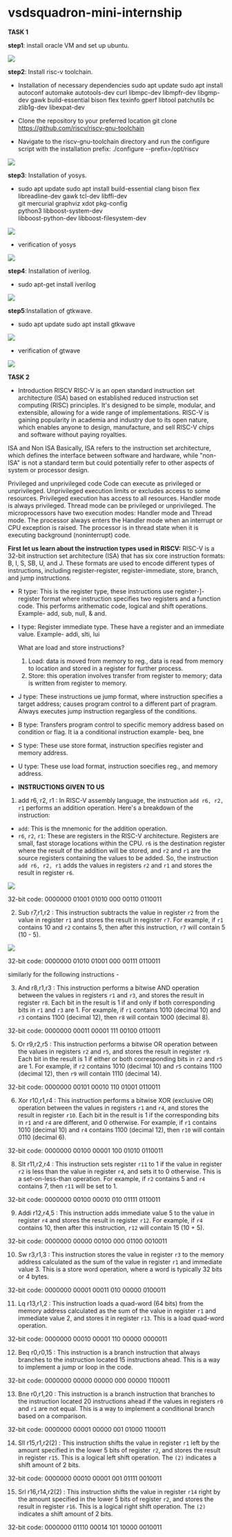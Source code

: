 # vsdsquadron-mini-internship

  **TASK 1**
  
**step1**: install oracle VM and set up ubuntu.

![](https://github.com/ApoorvaGithubAmargol/vsdsquadron-mini-internship/blob/main/s1.png)

**step2**: Install risc-v toolchain.
- Installation of necessary dependencies
sudo apt update
sudo apt install autoconf automake autotools-dev curl libmpc-dev libmpfr-dev libgmp-dev gawk build-essential bison flex texinfo gperf libtool patchutils bc zlib1g-dev libexpat-dev

- Clone the repository to your preferred location
git clone https://github.com/riscv/riscv-gnu-toolchain

- Navigate to the riscv-gnu-toolchain directory and run the configure script with the installation prefix:
./configure --prefix=/opt/riscv


![](https://github.com/ApoorvaGithubAmargol/vsdsquadron-mini-internship/blob/main/riscv%20toolchain%20configure.png)

**step3**: Installation of yosys.

- sudo apt update
sudo apt install build-essential clang bison flex \
                 libreadline-dev gawk tcl-dev libffi-dev \
                 git mercurial graphviz xdot pkg-config \
                 python3 libboost-system-dev \
                 libboost-python-dev libboost-filesystem-dev


![](https://github.com/ApoorvaGithubAmargol/vsdsquadron-mini-internship/blob/main/yosys%20build.png)

- verification of yosys

![](https://github.com/ApoorvaGithubAmargol/vsdsquadron-mini-internship/blob/main/yosys%20build2.png)

**step4**: Installation of iverilog.

- sudo apt-get install iverilog

![](https://github.com/ApoorvaGithubAmargol/vsdsquadron-mini-internship/blob/main/iverilog.png)

**step5**:Installation of gtkwave.
- sudo apt update
sudo apt install gtkwave

![](https://github.com/ApoorvaGithubAmargol/vsdsquadron-mini-internship/blob/main/gtkwave1.png)

- verification of gtwave

![](https://github.com/ApoorvaGithubAmargol/vsdsquadron-mini-internship/blob/main/gtkwave2.png)


**TASK 2**

- Introduction
RISCV
RISC-V is an open standard instruction set architecture (ISA) based on established reduced instruction set computing (RISC) principles. It's designed to be simple, modular, and extensible, allowing for a wide range of implementations. RISC-V is gaining popularity in academia and industry due to its open nature, which enables anyone to design, manufacture, and sell RISC-V chips and software without paying royalties.

ISA and Non ISA
Basically, ISA refers to the instruction set architecture, which defines the interface between software and hardware, while "non-ISA" is not a standard term but could potentially refer to other aspects of system or processor design.

Privileged and unprivileged code
Code can execute as privileged or unprivileged. Unprivileged execution limits or excludes access to some resources. Privileged execution has access to all resources. Handler mode is always privileged. Thread mode can be privileged or unprivileged.
The microprocessors have two execution modes: Handler mode and Thread mode. The processor always enters the Handler mode when an interrupt or CPU exception is raised. The processor is in thread state when it is executing background (noninterrupt) code.

**First let us learn about the instruction types used in RISCV:**
RISC-V is a 32-bit instruction set architecture (ISA) that has six core instruction formats: B, I, S, SB, U, and J. These formats are used to encode different types of instructions, including register-register, register-immediate, store, branch, and jump instructions.
- R type:
  This is the register type, these instructions use register-]-register format where instruction specifies two registers and a function code. This performs arithematic code, logical and shift operations. Example- add, sub, null, & and.
  
- I type:
    Register immediate type. These have a register and an immediate value. Example- addi, slti, lui

    What are load and store instructions?
   1. Load: data is moved from memory to reg., data is read from memory to location and stored in a register for further process.
   2. Store: this operation involves transfer from register to memory; data is written from register to memory.

- J type:
These instructions ue jump format, where instruction specifies a target address; causes program control to a different part of pragram.
 Always executes jump instruction regargless of the conditions.

- B type:
 Transfers program control to specific memory address based on condition or flag. It ia a conditional instruction example- beq, bne

- S type:
 These use store format, instruction specifies register and memory address.

- U type:
These use load format, instruction soecifies reg., and memory address.


- **INSTRUCTIONS GIVEN TO US**

1)	add r6, r2, r1 :
In RISC-V assembly language, the instruction `add r6, r2, r1` performs an addition operation. Here's a breakdown of the instruction:
- `add`: This is the mnemonic for the addition operation.
- `r6`, `r2`, `r1`: These are registers in the RISC-V architecture. Registers are small, fast storage locations within the CPU. `r6` is the destination register where the result of the addition will be stored, and `r2` and `r1` are the source registers containing the values to be added.
So, the instruction `add r6, r2, r1` adds the values in registers `r2` and `r1` and stores the result in register `r6`.

![](images/add.jpg)

32-bit code:
0000000 01001 01010 000 00110 0110011


2)	Sub r7,r1,r2 : 
This instruction subtracts the value in register `r2` from the value in register `r1` and stores the result in register `r7`. For example, if `r1` contains 10 and `r2` contains 5, then after this instruction, `r7` will contain 5 (10 - 5).

![](images/sub.jpg)

32-bit code:
0000000 01010 01001 000 00111 0110011


similarly for the following instructions -

3)	And r8,r1,r3 : 
This instruction performs a bitwise AND operation between the values in registers `r1` and `r3`, and stores the result in register `r8`. Each bit in the result is 1 if and only if both corresponding bits in `r1` and `r3` are 1. For example, if `r1` contains 1010 (decimal 10) and `r3` contains 1100 (decimal 12), then `r8` will contain 1000 (decimal 8).

32-bit code:
0000000 00011 00001 111 00100 0110011

5)	Or r9,r2,r5 : 
This instruction performs a bitwise OR operation between the values in registers `r2` and `r5`, and stores the result in register `r9`. Each bit in the result is 1 if either or both corresponding bits in `r2` and `r5` are 1. For example, if `r2` contains 1010 (decimal 10) and `r5` contains 1100 (decimal 12), then `r9` will contain 1110 (decimal 14).

32-bit code:
0000000 00101 00010 110 01001 0110011

6) Xor r10,r1,r4 :
This instruction performs a bitwise XOR (exclusive OR) operation between the values in registers `r1` and `r4`, and stores the result in register `r10`. Each bit in the result is 1 if the corresponding bits in `r1` and `r4` are different, and 0 otherwise. For example, if `r1` contains 1010 (decimal 10) and `r4` contains 1100 (decimal 12), then `r10` will contain 0110 (decimal 6).

32-bit code:
0000000 00100 00001 100 01010 0110011

8) Slt r11,r2,r4 :
This instruction sets register `r11` to 1 if the value in register `r2` is less than the value in register `r4`, and sets it to 0 otherwise. This is a set-on-less-than operation. For example, if `r2` contains 5 and `r4` contains 7, then `r11` will be set to 1.

32-bit code:
0000000 00100 00010 010 01111 0110011

9) Addi r12,r4,5 :
This instruction adds immediate value 5 to the value in register `r4` and stores the result in register `r12`. For example, if `r4` contains 10, then after this instruction, `r12` will contain 15 (10 + 5).

32-bit code:
0000000 00000 00100 000 01100 0010011

10) Sw r3,r1,3 :
This instruction stores the value in register `r3` to the memory address calculated as the sum of the value in register `r1` and immediate value 3. This is a store word operation, where a word is typically 32 bits or 4 bytes.

32-bit code:
0000000 00001 00011 010 00000 0100011

11) Lq r13,r1,2 :
This instruction loads a quad-word (64 bits) from the memory address calculated as the sum of the value in register `r1` and immediate value 2, and stores it in register `r13`. This is a load quad-word operation.

32-bit code:
0000000 00010 00001 110 00000 0000011

12) Beq r0,r0,15 :
This instruction is a branch instruction that always branches to the instruction located 15 instructions ahead. This is a way to implement a jump or loop in the code.

32-bit code:
0000000 00000 00000 000 00000 1100011

13) Bne r0,r1,20 :
This instruction is a branch instruction that branches to the instruction located 20 instructions ahead if the values in registers `r0` and `r1` are not equal. This is a way to implement a conditional branch based on a comparison.

32-bit code:
0000000 00001 00000 001 01000 1100011

14) Sll r15,r1,r2(2) :
This instruction shifts the value in register `r1` left by the amount specified in the lower 5 bits of register `r2`, and stores the result in register `r15`. This is a logical left shift operation. The `(2)` indicates a shift amount of 2 bits.

32-bit code:
0000000 00010 00001 001 01111 0010011

15) Srl r16,r14,r2(2) :
This instruction shifts the value in register `r14` right by the amount specified in the lower 5 bits of register `r2`, and stores the result in register `r16`. This is a logical right shift operation. The `(2)` indicates a shift amount of 2 bits.

32-bit code:
0000000 01110 00014 101 10000 0010011
